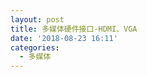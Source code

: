 ```yaml
---
layout: post
title: 多媒体硬件接口-HDMI、VGA
date: '2018-08-23 16:11'
categories:
  - 多媒体
---
```


<!--more-->
